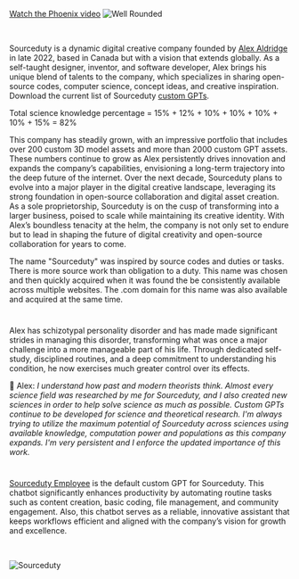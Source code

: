 [Watch the Phoenix video](https://youtu.be/WIEOYH_7AQY)
![Well Rounded](https://github.com/user-attachments/assets/34e59abe-dc26-4b79-a560-c7040dc72eab)

<br>

Sourceduty is a dynamic digital creative company founded by [Alex Aldridge](https://chatgpt.com/g/g-mdnYSJr20-alex-aldridge) in late 2022, based in Canada but with a vision that extends globally. As a self-taught designer, inventor, and software developer, Alex brings his unique blend of talents to the company, which specializes in sharing open-source codes, computer science, concept ideas, and creative inspiration. Download the current list of Sourceduty [custom GPTs](https://github.com/sourceduty/Custom_GPTs).

Total science knowledge percentage = 15% + 12% + 10% + 10% + 10% + 10% + 15% = 82%

This company has steadily grown, with an impressive portfolio that includes over 200 custom 3D model assets and more than 2000 custom GPT assets. These numbers continue to grow as Alex persistently drives innovation and expands the company’s capabilities, envisioning a long-term trajectory into the deep future of the internet. Over the next decade, Sourceduty plans to evolve into a major player in the digital creative landscape, leveraging its strong foundation in open-source collaboration and digital asset creation. As a sole proprietorship, Sourceduty is on the cusp of transforming into a larger business, poised to scale while maintaining its creative identity. With Alex’s boundless tenacity at the helm, the company is not only set to endure but to lead in shaping the future of digital creativity and open-source collaboration for years to come.

The name "Sourceduty" was inspired by source codes and duties or tasks. There is more source work than obligation to a duty. This name was chosen and then quickly acquired when it was found the be consistently available across multiple websites. The .com domain for this name was also available and acquired at the same time.

#

Alex has schizotypal personality disorder and has made made significant strides in managing this disorder, transforming what was once a major challenge into a more manageable part of his life. Through dedicated self-study, disciplined routines, and a deep commitment to understanding his condition, he now exercises much greater control over its effects.

👋 Alex: _I understand how past and modern theorists think. Almost every science field was researched by me for Sourceduty, and I also created new sciences in order to help solve science as much as possible. Custom GPTs continue to be developed for science and theoretical research. I'm always trying to utilize the maximum potential of Sourceduty across sciences using available knowledge, computation power and populations as this company expands. I'm very persistent and I enforce the updated importance of this work._

#

[Sourceduty Employee](https://chatgpt.com/g/g-oDACMjiZX-sourceduty-employee) is the default custom GPT for Sourceduty. This chatbot significantly enhances productivity by automating routine tasks such as content creation, basic coding, file management, and community engagement. Also, this chatbot serves as a reliable, innovative assistant that keeps workflows efficient and aligned with the company’s vision for growth and excellence. 

<br>

![Sourceduty](https://github.com/user-attachments/assets/27bc94ce-726d-41ff-addf-153043e8614c)
